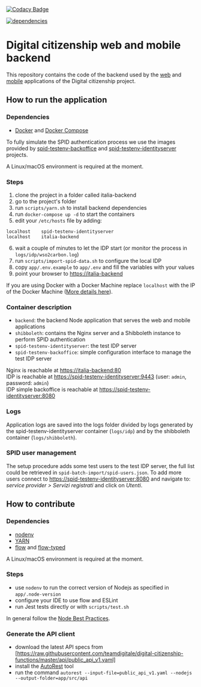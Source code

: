 [![Codacy Badge](https://api.codacy.com/project/badge/Grade/455c43c16c574e248e68c7e4effaf614)](https://www.codacy.com/app/cloudify/italia-backend?utm_source=github.com&amp;utm_medium=referral&amp;utm_content=teamdigitale/italia-backend&amp;utm_campaign=Badge_Grade)

[![dependencies](https://david-dm.org/teamdigitale/italia-backend/status.svg)](https://david-dm.org/teamdigitale/italia-backend)

# Digital citizenship web and mobile backend

This repository contains the code of the backend used by the [web](https://github.com/teamdigitale/italia-web) and
[mobile](https://github.com/teamdigitale/italia-app) applications of the Digital citizenship project.

## How to run the application

### Dependencies

* [Docker](https://www.docker.com/) and [Docker Compose](https://github.com/docker/compose)

To fully simulate the SPID authentication process we use the images provided by
[spid-testenv-backoffice](https://github.com/italia/spid-testenv-backoffice) and
[spid-testenv-identityserver](https://github.com/italia/spid-testenv-identityserver) projects.

A Linux/macOS environment is required at the moment.

### Steps

1. clone the project in a folder called italia-backend
2. go to the project's folder
3. run `scripts/yarn.sh` to install backend dependencies
4. run `docker-compose up -d` to start the containers
5. edit your `/etc/hosts` file by adding:

```
localhost    spid-testenv-identityserver
localhost    italia-backend
```

6. wait a couple of minutes to let the IDP start (or monitor the process in `logs/idp/wso2carbon.log`)
7. run `scripts/import-spid-data.sh` to configure the local IDP
8. copy `app/.env.example` to `app/.env` and fill the variables with your values
9. point your browser to [https://italia-backend](https://italia-backend)

If you are using Docker with a Docker Machine replace `localhost` with the IP of the Docker Machine
([More details here](https://docs.docker.com/machine/reference/ip/)).

### Container description

* `backend`: the backend Node application that serves the web and mobile applications
* `shibboleth`: contains the Nginx server and a Shibboleth instance to perform SPID authentication
* `spid-testenv-identityserver`: the test IDP server
* `spid-testenv-backoffice`: simple configuration interface to manage the test IDP server

Nginx is reachable at [https://italia-backend:80]() \
IDP is reachable at [https://spid-testenv-identityserver:9443]() (user: `admin`, password: `admin`) \
IDP simple backoffice is reachable at [https://spid-testenv-identityserver:8080]()
 
### Logs

Application logs are saved into the logs folder divided by logs generated by the spid-testenv-identityserver
container (`logs/idp`) and by the shibboleth container (`logs/shibboleth`).

### SPID user management

The setup procedure adds some test users to the test IDP server, the full list could be retrieved in
`spid-batch-import/spid-users.json`. To add more users connect to [https://spid-testenv-identityserver:8080]() and
navigate to: *service provider > Servizi registrati* and click on *Utenti*.

## How to contribute

### Dependencies

* [nodenv](https://github.com/nodenv/nodenv)
* [YARN](https://yarnpkg.com/)
* [flow](https://flow.org) and [flow-typed](https://github.com/flowtype/flow-typed/blob/master/README.md)

A Linux/macOS environment is required at the moment.

### Steps

* use `nodenv` to run the correct version of Nodejs as specified in `app/.node-version`
* configure your IDE to use flow and ESLint
* run Jest tests directly or with `scripts/test.sh` 

In general follow the [Node Best Practices](https://devcenter.heroku.com/articles/node-best-practices).

### Generate the API client

* download the latest API specs from [https://raw.githubusercontent.com/teamdigitale/digital-citizenship-functions/master/api/public_api_v1.yaml]
* install the [AutoRest](https://github.com/Azure/autorest) tool
* run the command `autorest --input-file=public_api_v1.yaml --nodejs --output-folder=app/src/api`
